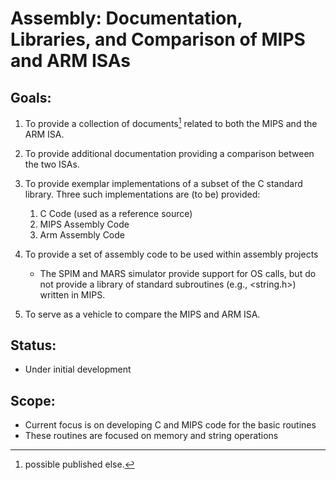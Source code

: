 # Assembly: Documentation, Libraries, and Comparison of MIPS and ARM ISAs


## Goals:
   1. To provide a collection of documents[^1] related to both the MIPS and the ARM ISA.

   1. To provide additional documentation providing a comparison between the two ISAs.

   1. To provide exemplar implementations of a subset of the C standard library.  Three such implementations are (to be) provided:
      1. C Code (used as a reference source)
      1. MIPS Assembly Code
      1. Arm Assembly Code

   1. To provide a set of assembly code to be used within assembly projects
      * The SPIM and MARS simulator provide support for OS calls, but do not provide a library of standard subroutines (e.g., \<string.h\>) written in MIPS.

   1. To serve as a vehicle to compare the MIPS and ARM ISA.

[^1]: possible published else.

## Status:
   * Under initial development

## Scope:
   * Current focus is on developing C and MIPS code for the basic routines
   * These routines are focused on memory and string operations

